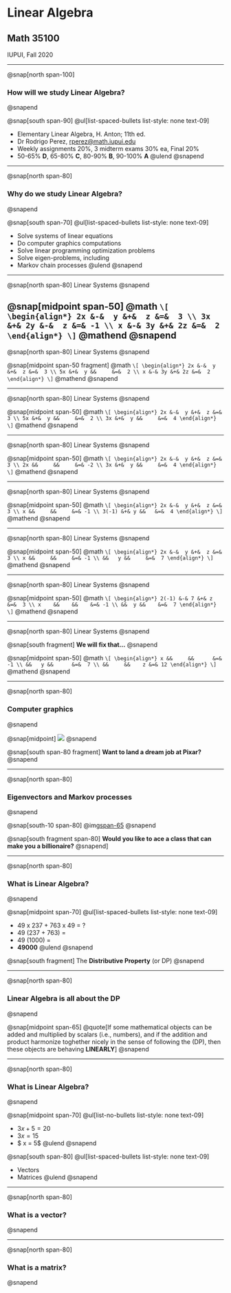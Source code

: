 # **Linear Algebra**

## Math 35100

IUPUI, Fall 2020

---
@snap[north span-100]
### **How** will we study Linear Algebra?
@snapend

@snap[south span-90]
@ul[list-spaced-bullets list-style: none text-09]
- Elementary Linear Algebra, H. Anton; 11th ed.
- Dr Rodrigo Perez, rperez@math.iupui.edu
- Weekly assignments 20%, 3 midterm exams 30% ea, Final 20%
- 50-65% **D**, 65-80% **C**, 80-90% **B**, 90-100% **A**
@ulend @snapend

---
@snap[north span-80]
### **Why** do we study Linear Algebra?
@snapend

@snap[south span-70]
@ul[list-spaced-bullets list-style: none text-09]
- Solve systems of linear equations
- Do computer graphics computations
- Solve linear programming optimization problems
- Solve eigen-problems, including
- Markov chain processes
@ulend @snapend

---
@snap[north span-80]
Linear Systems
@snapend

@snap[midpoint span-50]
@math
`\[
   \begin{align*}
     2x &-&  y &+&  z &=&  3 \\
     3x &+& 2y &-&  z &=& -1 \\
      x &-& 3y &+& 2z &=&  2
   \end{align*}
\]`
@mathend @snapend
---
@snap[north span-80]
Linear Systems
@snapend

@snap[midpoint span-50 fragment]
@math
`\[
   \begin{align*}
     2x &-&  y &+&  z &=&  3 \\
     5x &+&  y &&     &=&  2 \\
      x &-& 3y &+& 2z &=&  2
   \end{align*}
  \]`
@mathend @snapend

---
@snap[north span-80]
Linear Systems
@snapend

@snap[midpoint span-50]
@math
`\[
   \begin{align*}
     2x &-&  y &+&  z &=&  3 \\
     5x &+&  y &&     &=&  2 \\
     3x &+&  y &&     &=&  4
   \end{align*}
  \]`
@mathend @snapend

---
@snap[north span-80]
Linear Systems
@snapend

@snap[midpoint span-50]
@math
`\[
   \begin{align*}
     2x &-&  y &+&  z &=&  3 \\
     2x &&     &&     &=& -2 \\
     3x &+&  y &&     &=&  4
   \end{align*}
  \]`
@mathend @snapend

---
@snap[north span-80]
Linear Systems
@snapend

@snap[midpoint span-50]
@math
`\[
   \begin{align*}
     2x &-&  y &+&  z &=&  3 \\
      x &&     &&     &=& -1 \\
     3(-1) &+& y &&   &=&  4
   \end{align*}
  \]`
@mathend @snapend

---
@snap[north span-80]
Linear Systems
@snapend

@snap[midpoint span-50]
@math
`\[
   \begin{align*}
     2x &-&  y &+&  z &=&  3 \\
      x &&     &&     &=& -1 \\
        &&   y &&     &=&  7
   \end{align*}
  \]`
@mathend @snapend

---
@snap[north span-80]
Linear Systems
@snapend

@snap[midpoint span-50]
@math
`\[
   \begin{align*}
     2(-1) &-& 7 &+& z &=&  3 \\
      x    &&    &&    &=& -1 \\
           &&  y &&    &=&  7
   \end{align*}
  \]`
@mathend @snapend

---
@snap[north span-80]
Linear Systems
@snapend

@snap[south fragment]
**We will fix that...**
@snapend

@snap[midpoint span-50]
@math
`\[
   \begin{align*}
      x &&     &&      &=& -1 \\
        &&   y &&      &=&  7 \\
        &&     &&    z &=& 12
   \end{align*}
  \]`
@mathend @snapend



---
@snap[north span-80]
### Computer graphics
@snapend

@snap[midpoint]
[![](https://img.youtube.com/vi/SMAnlPTmAwE/0.jpg)](https://www.youtube.com/watch?v=SMAnlPTmAwE)
@snapend

@snap[south span-80 fragment]
**Want to land a dream job at Pixar?**
@snapend

---
@snap[north span-80]
### Eigenvectors and Markov processes
@snapend

@snap[south-10 span-80]
@img[span-65](assets/img/googlePagerank.jpg)
@snapend

@snap[south fragment span-80]
**Would you like to ace a class that can make you a billionaire?**
@snapend]

---
@snap[north span-80]
### What is Linear Algebra?
@snapend

@snap[midpoint span-70]
@ul[list-spaced-bullets list-style: none text-09]
- 49 x 237  +  763 x 49  =  ?
- 49 (237 + 763) =
- 49    (1000)   =
- **49000**
@ulend @snapend

@snap[south fragment]
The **Distributive Property** (or DP)
@snapend

---
@snap[north span-80]
### Linear Algebra is all about the DP
@snapend

@snap[midpoint span-65]
@quote[If some mathematical objects can be added and multiplied
 by scalars (i.e., numbers), and if the addition and product
 harmonize toghether nicely in the sense of following the (DP),
 then these objects are behaving **LINEARLY**]
@snapend


---
@snap[north span-80]
### What is Linear Algebra?
@snapend

@snap[midpoint span-70]
@ul[list-no-bullets list-style: none text-09]
- $3x + 5 = 20$
- $3x     = 15$
- $ x     =  5$
@ulend @snapend

@snap[south span-80]
@ul[list-spaced-bullets list-style: none text-09]
- Vectors
- Matrices
@ulend @snapend

---
@snap[north span-80]
### What is a **vector**?
@snapend

---
@snap[north span-80]
### What is a **matrix**?
@snapend
